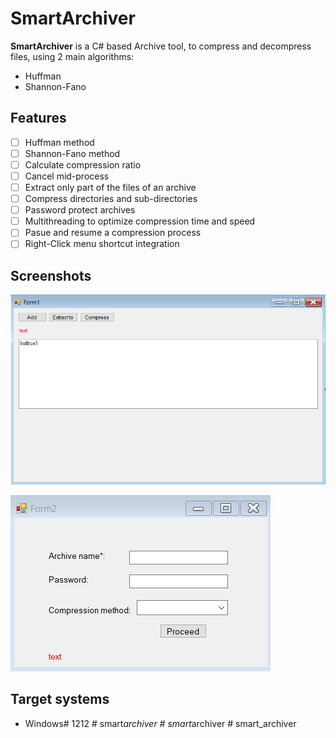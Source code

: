 # SmartArchiver

**SmartArchiver** is a C# based Archive tool, to compress and decompress files, using 2 main algorithms:
- Huffman
- Shannon-Fano

## Features

- [ ] Huffman method
- [ ] Shannon-Fano method
- [ ] Calculate compression ratio
- [ ] Cancel mid-process
- [ ] Extract only part of the files of an archive
- [ ] Compress directories and sub-directories
- [ ] Password protect archives
- [ ] Multithreading to optimize compression time and speed
- [ ] Pasue and resume a compression process
- [ ] Right-Click menu shortcut integration

## Screenshots

![form1](./Assets/Form1.png)

![form2](./Assets/Form2.png)

## Target systems

- Windows#   1 2 1 2 
 
 #   s m a r t _ a r c h i v e r 
 
 #   s m a r t _ a r c h i v e r 
 
 #   s m a r t _ a r c h i v e r 
 
 